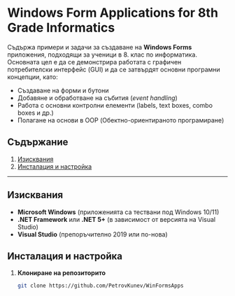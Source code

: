 # Windows Form Applications for 8th Grade Informatics

Съдържа примери и задачи за създаване на **Windows Forms** приложения, подходящи за ученици в 8. клас по информатика. Основната цел е да се демонстрира работата с графичен потребителски интерфейс (GUI) и да се затвърдят основни програмни концепции, като:

- Създаване на форми и бутони  
- Добавяне и обработване на събития (*event handling*)  
- Работа с основни контролни елементи (labels, text boxes, combo boxes и др.)  
- Полагане на основи в OOP (Обектно-ориентираното програмиране)

## Съдържание

1. [Изисквания](#изисквания)  
2. [Инсталация и настройка](#инсталация-и-настройка)  


---

## Изисквания

- **Microsoft Windows** (приложенията са тествани под Windows 10/11)  
- **.NET Framework** или **.NET 5+** (в зависимост от версията на Visual Studio)  
- **Visual Studio** (препоръчително 2019 или по-нова)

## Инсталация и настройка

1. **Клониране на репозиторито**

   ```bash
   git clone https://github.com/PetrovKunev/WinFormsApps
